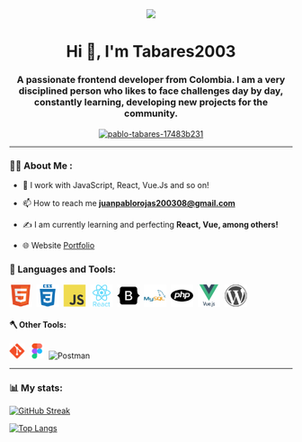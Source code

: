 <div id="header" align="center">
    <img src="https://media.giphy.com/media/Dh5q0sShxgp13DwrvG/giphy.gif" width="200">
    <h1 align="center">Hi 👋, I'm Tabares2003</h1>
    <h3 align="center"> 
        A passionate frontend developer from Colombia. I am a very disciplined person who likes to face challenges day by day, constantly learning, developing new projects for the community.
    </h3>
</div>
<p align="center">
<a href="https://linkedin.com/in/pablo-tabares" target="blank"><img align="center" src="https://raw.githubusercontent.com/rahuldkjain/github-profile-readme-generator/master/src/images/icons/Social/linked-in-alt.svg" alt="pablo-tabares-17483b231" height="30" width="40" /></a>
</p>

- - -

### 👨‍💻 About Me :

- 💼 I work with JavaScript, React, Vue.Js and so on!

- 📫 How to reach me **juanpablorojas200308@gmail.com**

- ✍️ I am currently learning and perfecting **React, Vue, among others!**

- 🌐 Website [Portfolio](https://tabares2003.github.io/PortfolioProject)
<div align="left">
    <h3>🔨 Languages and Tools:</h3>
    <div>
        <img src="https://github.com/devicons/devicon/blob/master/icons/html5/html5-original.svg" title="HTML5" alt="HTML"
        width="40" height="40"/>&nbsp;
        <img src="https://github.com/devicons/devicon/blob/master/icons/css3/css3-plain-wordmark.svg" title="CSS3" alt="CSS3"
        width="40" height="40"/>&nbsp;
        <img src="https://github.com/devicons/devicon/blob/master/icons/javascript/javascript-original.svg" title="JAVASCRIPT" alt="JAVASCRIPT"
        width="40" height="40"/>&nbsp;
        <img src="https://github.com/devicons/devicon/blob/master/icons/react/react-original-wordmark.svg" title="REACT" alt="REACT"
        width="40" height="40"/>&nbsp;
        <img src="https://github.com/devicons/devicon/blob/master/icons/bootstrap/bootstrap-plain.svg" title="BOOTSTRAP" alt="BOOTSTRAP"
        width="40" height="40"/>&nbsp;
        <img src="https://github.com/devicons/devicon/blob/master/icons/mysql/mysql-original-wordmark.svg" title="MYSQL" alt="MYSQL"
        width="40" height="40"/>&nbsp;
        <img src="https://github.com/devicons/devicon/blob/master/icons/php/php-plain.svg" title="PHP" alt="PHP"
        width="40" height="40"/>&nbsp;
        <img src="https://github.com/devicons/devicon/blob/master/icons/vuejs/vuejs-original-wordmark.svg" title="VUE" alt="VUE"
        width="40" height="40"/>&nbsp;  
        <img src="https://github.com/devicons/devicon/blob/master/icons/wordpress/wordpress-plain.svg" title="WORDPRESS" alt="WORDPRESS"
        width="40" height="40"/>&nbsp; 
    </div>
    <h4>🪓 Other Tools:</H4>    
    <div>
        <img src="https://github.com/devicons/devicon/blob/master/icons/git/git-original.svg" title="GIT" alt="GIT"
        width="27" height="27"/>&nbsp;
        <img src="https://github.com/devicons/devicon/blob/master/icons/figma/figma-original.svg" title="Figma" alt="FIGMA"
        width="27" height="27"/>&nbsp;
        <img src="https://www.vectorlogo.zone/logos/getpostman/getpostman-icon.svg" title="Postman" alt="Postman"
        width="27" height="27"/>&nbsp;
    </div>
</div>

- - -

### 📊 My stats:

[![GitHub Streak](http://github-readme-streak-stats.herokuapp.com?user=Tabares2003&theme=tokyonight&border_radius=4&date_format=M%20j%5B%2C%20Y%5D&mode=weekly)](https://git.io/streak-stats)

[![Top Langs](https://github-readme-stats.vercel.app/api/top-langs/?username=Tabares2003&layout=compact&theme=tokyonight)](https://github.com/anuraghazra/github-readme-stats)
